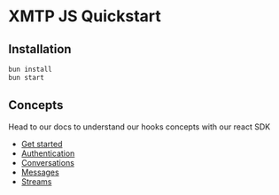 # XMTP JS Quickstart

## Installation

```bash
bun install
bun start
```

## Concepts

Head to our docs to understand our hooks concepts with our react SDK

- [Get started](https://xmtp.org/docs/build/get-started?sdk=rn)
- [Authentication](https://xmtp.org/docs/build/authentication?sdk=rn)
- [Conversations](https://xmtp.org/docs/build/conversations?sdk=rn)
- [Messages](https://xmtp.org/docs/build/messages/?sdk=rn)
- [Streams](https://xmtp.org/docs/build/streams/?sdk=rn)
